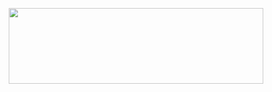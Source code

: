 <p align="center">
  <img width="500" height="150" src="https://i.undecidedfactor.com/02/banner.png">
</p>